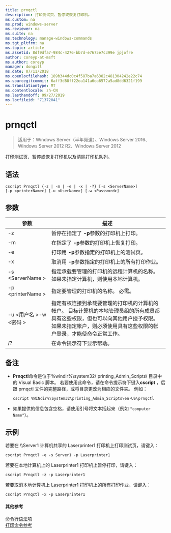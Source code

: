 ```yaml
---
title: prnqctl
description: 打印测试页、暂停或恢复打印机。
ms.custom: na
ms.prod: windows-server
ms.reviewer: na
ms.suite: na
ms.technology: manage-windows-commands
ms.tgt_pltfrm: na
ms.topic: article
ms.assetid: 8df9dfa7-984c-4276-bb7d-e7675e7c399e jpjofre
author: coreyp-at-msft
ms.author: coreyp
manager: dongill
ms.date: 07/11/2018
ms.openlocfilehash: 189b344dc0c4f587ba7a6382c481304242e22c74
ms.sourcegitcommit: 6aff3d88ff22ea141a6ea6572a5ad8dd6321f199
ms.translationtype: MT
ms.contentlocale: zh-CN
ms.lasthandoff: 09/27/2019
ms.locfileid: "71372041"
---
```

# <a name="prnqctl"></a>prnqctl

>适用于：Windows Server（半年频道）、Windows Server 2016、Windows Server 2012 R2、Windows Server 2012

打印测试页、暂停或恢复打印机以及清除打印机队列。  

## <a name="syntax"></a>语法  
```  
cscript Prnqctl {-z | -m | -e | -x | -?} [-s <ServerName>]   
[-p <printerName>] [-u <UserName>] [-w <Password>]  
```  
## <a name="parameters"></a>参数  

|参数|描述|  
|-------|--------|  
|-z|暂停在指定了 **-p**参数的打印机上打印。|  
|-m|在指定了 **-p**参数的打印机上恢复打印。|  
|-e|打印用 **-p**参数指定的打印机上的测试页。|  
|-x|取消用 **-p**参数指定的打印机上的所有打印作业。|  
|-s \<ServerName >|指定承载要管理的打印机的远程计算机的名称。 如果未指定计算机，则使用本地计算机。|  
|-p \<printerName >|指定要管理的打印机的名称。 必需。|  
|-u \<用户名 >-w \<密码 >|指定有权连接到承载要管理的打印机的计算机的帐户。 目标计算机的本地管理员组的所有成员都具有这些权限，但也可以向其他用户授予权限。 如果未指定帐户，则必须使用具有这些权限的帐户登录，才能使命令正常工作。|  
|/?|在命令提示符下显示帮助。|  

## <a name="remarks"></a>备注  
- **Prnqctl**命令是位于%windir%\system32\ printing_Admin_Scripts\\<language> 目录中的 Visual Basic 脚本。 若要使用此命令，请在命令提示符下键入**cscript** ，后跟 prnqctl 文件的完整路径，或将目录更改为相应的文件夹。 例如：  
  ```  
  cscript %WINdir%\System32\printing_Admin_Scripts\en-US\prnqctl  
  ```  
- 如果提供的信息包含空格，请使用引号将文本括起来（例如 `"computer Name"`）。  

## <a name="BKMK_examples"></a>示例  
若要在 \\\Server1 计算机共享的 Laserprinter1 打印机上打印测试页，请键入：  
```  
cscript Prnqctl -e -s Server1 -p Laserprinter1  
```  
若要在本地计算机上的 Laserprinter1 打印机上暂停打印，请键入：  
```  
cscript Prnqctl -z -p Laserprinter1  
```  
若要取消本地计算机上 Laserprinter1 打印机上的所有打印作业，请键入：  
```  
cscript Prnqctl -x -p Laserprinter1  
```  

#### <a name="additional-references"></a>其他参考  
[命令行语法项](command-line-syntax-key.md)  
[打印命令参考](print-command-reference.md)  
